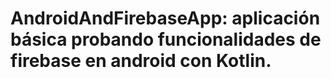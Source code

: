 # AndroidAndFirebaseApp: aplicación básica probando funcionalidades de firebase en android con Kotlin.
